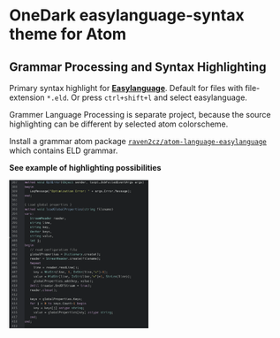 # OneDark easylanguage-syntax theme for Atom

## Grammar Processing and Syntax Highlighting

Primary syntax highlight for [**Easylanguage**](en.wikipedia.org/wiki/EasyLanguage). Default for files with file-extension `*.eld`. Or press `ctrl+shift+l` and select easylanguage.

Grammer Language Processing is separate project, because the source highlighting can be different by selected atom colorscheme.

Install a grammar atom package [`raven2cz/atom-language-easylanguage`](https://github.com/raven2cz/atom-language-easylanguage) which contains ELD grammar.

**See example of highlighting possibilities**

<img src="images/atom-language-easylanguage-syntax-grammar-example.png" alt="syntax" width="50%"/>
